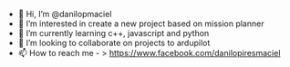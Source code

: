 - 👋 Hi, I’m @danilopmaciel
- 👀 I’m interested in create a new project based on mission planner
- 🌱 I’m currently learning c++, javascript and python 
- 💞️ I’m looking to collaborate on projects to ardupilot
- 📫 How to reach me - > https://www.facebook.com/danilopiresmaciel

<!---
danilopmaciel/danilopmaciel is a ✨ special ✨ repository because its `README.md` (this file) appears on your GitHub profile.
You can click the Preview link to take a look at your changes.
--->
